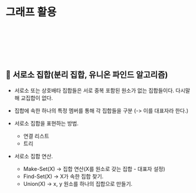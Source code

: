 # 그래프 활용

<br>
<br>
<br>
<br>
<br>


## 🌈 서로소 집합(분리 집합, 유니온 파인드 알고리즘)

* 서로소 또는 상호배타 집합들은 서로 중복 포함된 원소가 없는 집합들이다. 다시말해 교집합이 없다.

* 집합에 속한 하나의 특정 멤버를 통해 각 집합들을 구분 (-> 이를 대표자라 한다.)

* 서로소 집합을 표현하는 방법.
    - 연결 리스트
    - 트리

* 서로소 집합 연산.
    - Make-Set(X) -> 집합 연산(X를 원소로 갖는 집합 - 대표자 설정)
    - Find-Set(X) -> X가 속한 집합 찾기.
    - Union(X)  -> x, y 원소를 하나의 집합으로 만들기.





































    